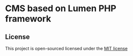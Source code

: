 # CMS based on Lumen PHP framework


## License

This project is open-sourced licensed under the [MIT license](http://opensource.org/licenses/MIT)
